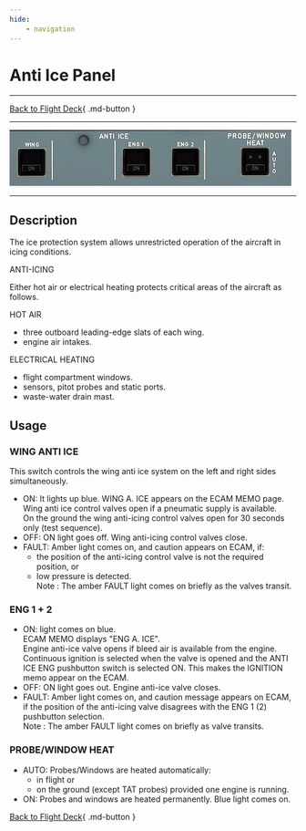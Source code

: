 ```yaml
---
hide:
    - navigation
---
```


# Anti Ice Panel

---

[Back to Flight Deck](../index.md){ .md-button }

---

![Anti Ice Panel](../../../assets/a32nx-briefing/overhead-panel/Anti-Ice-Panel.png "Anti Ice Panel")

---

## Description

The ice protection system allows unrestricted operation of the aircraft in icing conditions.

ANTI-ICING

Either hot air or electrical heating protects critical areas of the aircraft as follows.

HOT AIR

- three outboard leading-edge slats of each wing.
- engine air intakes.

ELECTRICAL HEATING

- flight compartment windows.
- sensors, pitot probes and static ports.
- waste-water drain mast.

## Usage

### WING ANTI ICE

This switch controls the wing anti ice system on the left and right sides simultaneously.

- ON: It lights up blue.
    WING A. ICE appears on the ECAM MEMO page.<br/>
    Wing anti ice control valves open if a pneumatic supply is available.<br/>
    On the ground the wing anti-icing control valves open for 30 seconds only (test sequence).<br/>
- OFF: ON light goes off. Wing anti-icing control valves close.
- FAULT: Amber light comes on, and caution appears on ECAM, if:
    - the position of the anti-icing control valve is not the required position, or
    - low pressure is detected.<br/>
    Note : The amber FAULT light comes on briefly as the valves transit.

### ENG 1 + 2

- ON: light comes on blue.<br/>
    ECAM MEMO displays "ENG A. ICE".<br/>
    Engine anti-ice valve opens if bleed air is available from the engine.<br/>
    Continuous ignition is selected when the valve is opened and the ANTI ICE ENG pushbutton switch is selected ON. This makes the IGNITION memo appear on the ECAM.
- OFF: ON light goes out. Engine anti-ice valve closes.
- FAULT: Amber light comes on, and caution message appears on ECAM, if the position of the anti-icing valve disagrees with the ENG 1 (2) pushbutton selection.<br/>
   Note : The amber FAULT light comes on briefly as valve transits.

###  PROBE/WINDOW HEAT

- AUTO: Probes/Windows are heated automatically:
    - in flight or
    - on the ground (except TAT probes) provided one engine is running.
- ON: Probes and windows are heated permanently. Blue light comes on.

[Back to Flight Deck](../index.md){ .md-button }
